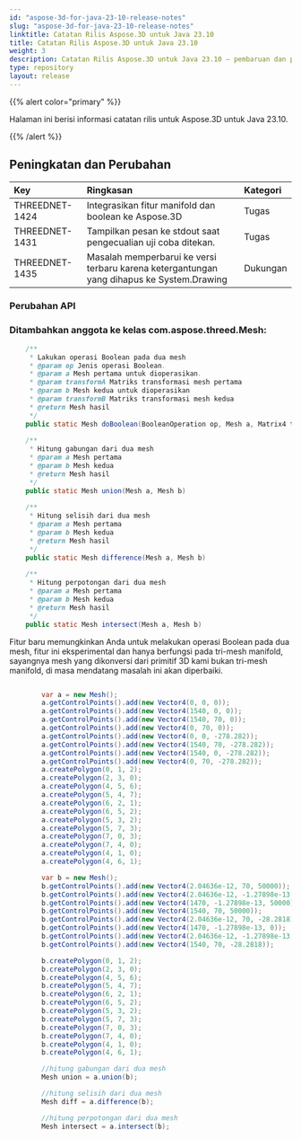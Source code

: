 ```yaml
---
id: "aspose-3d-for-java-23-10-release-notes"
slug: "aspose-3d-for-java-23-10-release-notes"
linktitle: Catatan Rilis Aspose.3D untuk Java 23.10
title: Catatan Rilis Aspose.3D untuk Java 23.10
weight: 3
description: Catatan Rilis Aspose.3D untuk Java 23.10 – pembaruan dan perbaikan terbaru.
type: repository
layout: release
---
```


{{% alert color="primary" %}}

Halaman ini berisi informasi catatan rilis untuk Aspose.3D untuk Java 23.10.

{{% /alert %}}
## **Peningkatan dan Perubahan**

|**Key**|**Ringkasan**|**Kategori**|
| :- | :- | :- |
| THREEDNET-1424 | Integrasikan fitur manifold dan boolean ke Aspose.3D | Tugas |
| THREEDNET-1431 | Tampilkan pesan ke stdout saat pengecualian uji coba ditekan. | Tugas |
| THREEDNET-1435 | Masalah memperbarui ke versi terbaru karena ketergantungan yang dihapus ke System.Drawing | Dukungan |


### Perubahan API

### Ditambahkan anggota ke kelas **com.aspose.threed.Mesh**:

```java
    /**
     * Lakukan operasi Boolean pada dua mesh
     * @param op Jenis operasi Boolean.
     * @param a Mesh pertama untuk dioperasikan.
     * @param transformA Matriks transformasi mesh pertama
     * @param b Mesh kedua untuk dioperasikan
     * @param transformB Matriks transformasi mesh kedua
     * @return Mesh hasil
     */
    public static Mesh doBoolean(BooleanOperation op, Mesh a, Matrix4 transformA, Mesh b, Matrix4 transformB)
    
    /**
     * Hitung gabungan dari dua mesh
     * @param a Mesh pertama
     * @param b Mesh kedua
     * @return Mesh hasil
     */
    public static Mesh union(Mesh a, Mesh b)
    
    /**
     * Hitung selisih dari dua mesh
     * @param a Mesh pertama
     * @param b Mesh kedua
     * @return Mesh hasil
     */
    public static Mesh difference(Mesh a, Mesh b)
    
    /**
     * Hitung perpotongan dari dua mesh
     * @param a Mesh pertama
     * @param b Mesh kedua
     * @return Mesh hasil
     */
    public static Mesh intersect(Mesh a, Mesh b)
```

Fitur baru memungkinkan Anda untuk melakukan operasi Boolean pada dua mesh, fitur ini eksperimental dan hanya berfungsi pada tri-mesh manifold, sayangnya mesh yang dikonversi dari primitif 3D kami bukan tri-mesh manifold, di masa mendatang masalah ini akan diperbaiki.

```java

        var a = new Mesh();
        a.getControlPoints().add(new Vector4(0, 0, 0));
        a.getControlPoints().add(new Vector4(1540, 0, 0));
        a.getControlPoints().add(new Vector4(1540, 70, 0));
        a.getControlPoints().add(new Vector4(0, 70, 0));
        a.getControlPoints().add(new Vector4(0, 0, -278.282));
        a.getControlPoints().add(new Vector4(1540, 70, -278.282));
        a.getControlPoints().add(new Vector4(1540, 0, -278.282));
        a.getControlPoints().add(new Vector4(0, 70, -278.282));
        a.createPolygon(0, 1, 2);
        a.createPolygon(2, 3, 0);
        a.createPolygon(4, 5, 6);
        a.createPolygon(5, 4, 7);
        a.createPolygon(6, 2, 1);
        a.createPolygon(6, 5, 2);
        a.createPolygon(5, 3, 2);
        a.createPolygon(5, 7, 3);
        a.createPolygon(7, 0, 3);
        a.createPolygon(7, 4, 0);
        a.createPolygon(4, 1, 0);
        a.createPolygon(4, 6, 1);

        var b = new Mesh();
        b.getControlPoints().add(new Vector4(2.04636e-12, 70, 50000));
        b.getControlPoints().add(new Vector4(2.04636e-12, -1.27898e-13, 50000));
        b.getControlPoints().add(new Vector4(1470, -1.27898e-13, 50000));
        b.getControlPoints().add(new Vector4(1540, 70, 50000));
        b.getControlPoints().add(new Vector4(2.04636e-12, 70, -28.2818));
        b.getControlPoints().add(new Vector4(1470, -1.27898e-13, 0));
        b.getControlPoints().add(new Vector4(2.04636e-12, -1.27898e-13, 0));
        b.getControlPoints().add(new Vector4(1540, 70, -28.2818));

        b.createPolygon(0, 1, 2);
        b.createPolygon(2, 3, 0);
        b.createPolygon(4, 5, 6);
        b.createPolygon(5, 4, 7);
        b.createPolygon(6, 2, 1);
        b.createPolygon(6, 5, 2);
        b.createPolygon(5, 3, 2);
        b.createPolygon(5, 7, 3);
        b.createPolygon(7, 0, 3);
        b.createPolygon(7, 4, 0);
        b.createPolygon(4, 1, 0);
        b.createPolygon(4, 6, 1);

        //hitung gabungan dari dua mesh
        Mesh union = a.union(b);

        //hitung selisih dari dua mesh 
        Mesh diff = a.difference(b);

        //hitung perpotongan dari dua mesh
        Mesh intersect = a.intersect(b);

```